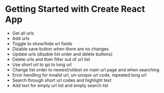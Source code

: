 # Getting Started with Create React App

- Get all urls
- Add urls
- Toggle to show/hide url fields
- Disable save button when there are no changes
- Update urls (disable list order and delete buttons)
- Delete urls and then filter out of url list
- Use short url to go to long url
- Change list order to newest/oldest on main url page and when searching
- Error handling for invalid url, un-unique url code, repeated long url
- Search through short url codes and highlight text
- Add text for empty url list and empty search list
